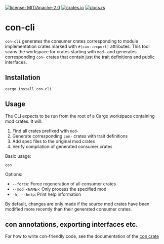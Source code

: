 [![license: MIT/Apache-2.0](https://img.shields.io/badge/license-MIT%2FApache--2.0-blue.svg)](LICENSE-MIT)
[![crates.io](https://img.shields.io/crates/v/con-cli.svg)](https://crates.io/crates/con-cli)
[![docs.rs](https://docs.rs/con-cli/badge.svg)](https://docs.rs/con-cli)

# con-cli

`con-cli` generates the consumer crates corresponding to module implementation crates marked with `#[con::export]` attributes. This tool scans the workspace for crates starting with `mod-` and generates corresponding `con-` crates that contain just the trait definitions and public interfaces.

## Installation

```
cargo install con-cli
```

## Usage

The CLI expects to be run from the root of a Cargo workspace containing mod crates. It will:

1. Find all crates prefixed with `mod-`
2. Generate corresponding `con-` crates with trait definitions
3. Add spec files to the original mod crates
4. Verify compilation of generated consumer crates

Basic usage:

```
con
```

Options:
* `--force`: Force regeneration of all consumer crates
* `--mod <NAME>`: Only process the specified mod
* `-h, --help`: Print help information

By default, changes are only made if the source mod crates have been modified more recently than their generated consumer crates.

## con annotations, exporting interfaces etc.

For how to write con-friendly code, see the documentation of the [con crate](https://docs.rs/con)

